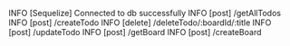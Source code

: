 INFO    [Sequelize] Connected to db successfully
INFO    [post] /getAllTodos
INFO    [post] /createTodo
INFO    [delete] /deleteTodo/:boardId/:title
INFO    [post] /updateTodo
INFO    [post] /getBoard
INFO    [post] /createBoard
